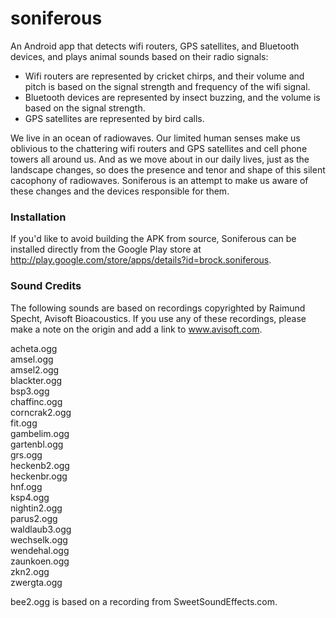 soniferous
==========
An Android app that detects wifi routers, GPS satellites, and Bluetooth devices, and plays animal sounds based on their radio signals:
* Wifi routers are represented by cricket chirps, and their volume and pitch is based on the signal strength and frequency of the wifi signal.
* Bluetooth devices are represented by insect buzzing, and the volume is based on the signal strength.
* GPS satellites are represented by bird calls.

We live in an ocean of radiowaves. Our limited human senses make us oblivious to the chattering wifi routers and GPS satellites and cell phone towers all around us. And as we move about in our daily lives, just as the landscape changes, so does the presence and tenor and shape of this silent cacophony of radiowaves. Soniferous is an attempt to make us aware of these changes and the devices responsible for them.

### Installation
If you'd like to avoid building the APK from source, Soniferous can be installed directly from the Google Play store at http://play.google.com/store/apps/details?id=brock.soniferous.

### Sound Credits
The following sounds are based on recordings copyrighted by Raimund Specht, Avisoft Bioacoustics. If you use any of these recordings, please make a note on the origin and add a link to www.avisoft.com.

acheta.ogg  
amsel.ogg  
amsel2.ogg  
blackter.ogg  
bsp3.ogg  
chaffinc.ogg  
corncrak2.ogg  
fit.ogg  
gambelim.ogg  
gartenbl.ogg  
grs.ogg  
heckenb2.ogg  
heckenbr.ogg  
hnf.ogg  
ksp4.ogg  
nightin2.ogg  
parus2.ogg  
waldlaub3.ogg  
wechselk.ogg  
wendehal.ogg  
zaunkoen.ogg  
zkn2.ogg  
zwergta.ogg  

bee2.ogg is based on a recording from SweetSoundEffects.com.
